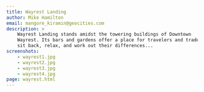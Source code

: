 ```yaml
---
title: Wayrest Landing
author: Mike Hamilton
email: mangore_kiramin@geocities.com
description: >
    Wayrest Landing stands amidst the towering buildings of Downtown
    Wayrest. Its bars and gardens offer a place for travelers and traders to
    sit back, relax, and work out their differences...
screenshots:
    - wayrest1.jpg
    - wayrest2.jpg
    - wayrest3.jpg
    - wayrest4.jpg
page: wayrest.html
---
```

